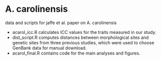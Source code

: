 # A. carolinensis
data and scripts for jaffe et al. paper on A. carolinensis

- acarol_icc.R calculates ICC values for the traits measured in our study.
- dist_script.R computes distances between morphological sites and genetic sites from three previous studies, which were used to choose GenBank data for manual download.
- acarol_final.R contains code for the main analyses and figures.
